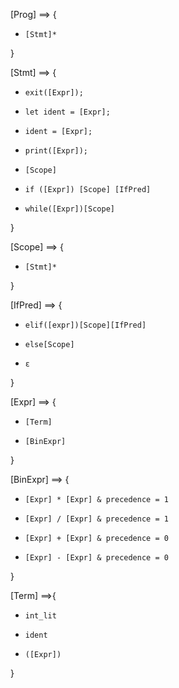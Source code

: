 [Prog] ==> {

*     [Stmt]*

}

[Stmt] ==> {

*     exit([Expr]); 
*     let ident = [Expr];
*     ident = [Expr];
*     print([Expr]);
*     [Scope]
*     if ([Expr]) [Scope] [IfPred]
*     while([Expr])[Scope]

}

[Scope] ==> {

*     [Stmt]*

}

[IfPred] ==> {

*     elif([expr])[Scope][IfPred]
*     else[Scope]
*     ε

}

[Expr] ==> {

*     [Term]
*     [BinExpr]

}

[BinExpr] ==> {

*     [Expr] * [Expr] & precedence = 1
*     [Expr] / [Expr] & precedence = 1
*     [Expr] + [Expr] & precedence = 0
*     [Expr] - [Expr] & precedence = 0

}

[Term] ==>{

*     int_lit
*     ident
*     ([Expr])

}